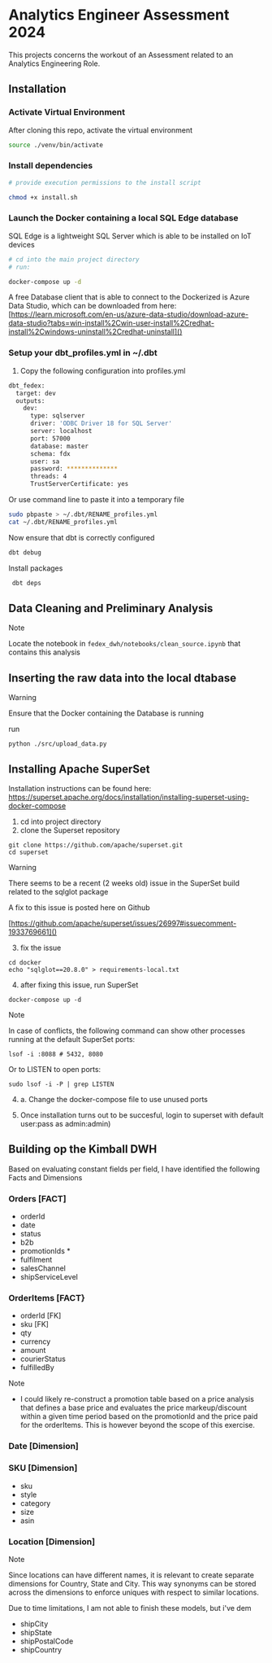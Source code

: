 # Analytics Engineer Assessment 2024

This projects concerns the workout of an Assessment related to an Analytics Engineering Role.

## Installation

### Activate Virtual Environment

After cloning this repo, activate the virtual environment

```bash
source ./venv/bin/activate 
```

### Install dependencies

```bash
# provide execution permissions to the install script

chmod +x install.sh

```

### Launch the Docker containing a local SQL Edge database

SQL Edge is a lightweight SQL Server which is able to be installed on IoT devices

```bash
# cd into the main project directory
# run:

docker-compose up -d
```

A free Database client that is able to connect to the Dockerized is Azure Data Studio, which can be downloaded from here: [https://learn.microsoft.com/en-us/azure-data-studio/download-azure-data-studio?tabs=win-install%2Cwin-user-install%2Credhat-install%2Cwindows-uninstall%2Credhat-uninstall]()

### Setup your dbt_profiles.yml in ~/.dbt

1. Copy the following configuration into profiles.yml

```bash
dbt_fedex:
  target: dev
  outputs:
    dev:
      type: sqlserver
      driver: 'ODBC Driver 18 for SQL Server' 
      server: localhost
      port: 57000
      database: master
      schema: fdx
      user: sa
      password: **************
      threads: 4
      TrustServerCertificate: yes
```

Or use command line to paste it into a temporary file

```bash
sudo pbpaste > ~/.dbt/RENAME_profiles.yml
cat ~/.dbt/RENAME_profiles.yml
```

Now ensure that dbt is correctly configured

```markdown
dbt debug 
```

Install packages

```bash
 dbt deps
```

## Data Cleaning and Preliminary Analysis

> [!NOTE]
>
> Locate the notebook in ``fedex_dwh/notebooks/clean_source.ipynb`` that contains this analysis

## Inserting the raw data into the local dtabase

> [!WARNING]
>
> Ensure that the Docker containing the Database is running

run

```
python ./src/upload_data.py
```

## Installing Apache SuperSet

Installation instructions can be found here:
https://superset.apache.org/docs/installation/installing-superset-using-docker-compose

1. cd into project directory
2. clone the Superset repository

```
git clone https://github.com/apache/superset.git
cd superset
```

> [!WARNING]
> There seems to be a recent (2 weeks old) issue in the SuperSet build related to the sqlglot package
>
> A fix to this issue is posted here on Github
>
> [https://github.com/apache/superset/issues/26997#issuecomment-1933769661]()

3. fix the issue

```
cd docker
echo "sqlglot==20.8.0" > requirements-local.txt
```

4. after fixing this issue, run SuperSet

```
docker-compose up -d
```

> [!NOTE]
>
> In case of conflicts, the following command can show other processes running at the default SuperSet ports:
>
> ```lsof
> lsof -i :8088 # 5432, 8080
> ```
>
> Or to LISTEN to open ports:
>
> ```
> sudo lsof -i -P | grep LISTEN
> ```
>
> 4. a. 	Change the docker-compose file to use unused ports

5. Once installation turns out to be succesful, login to superset with default user:pass as admin:admin)

## Building op the Kimball DWH

Based on evaluating constant fields per field, I have identified the following Facts and Dimensions

### Orders [FACT]

* orderId
* date
* status
* b2b
* promotionIds *
* fulfilment
* salesChannel
* shipServiceLevel

### OrderItems [FACT}

* orderId [FK]
* sku [FK]
* qty
* currency
* amount
* courierStatus
* fulfilledBy

> [!NOTE]
>
> * I could likely re-construct a promotion table based on a price analysis that defines a base price and evaluates the price markeup/discount within a given time period based on the promotionId and the price paid for the orderItems. This is however beyond the scope of this exercise.

### Date [Dimension]

### SKU [Dimension]

* sku
* style
* category
* size
* asin

### Location [Dimension]

> [!NOTE]
>
> Since locations can have different names, it is relevant to create separate dimensions for Country, State and City. This way synonyms can be stored across the dimensions to enforce uniques with respect to similar locations.
>
> Due to time limitations, I am not able to finish these models, but i've dem

* shipCity
* shipState
* shipPostalCode
* shipCountry
